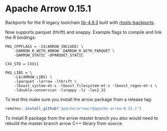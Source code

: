 # Apache Arrow 0.15.1

Backports for the R legacy toolchain [lib-4.9.3](lib-4.9.3) built with [rtools-backports](https://github.com/r-windows/rtools-backports/blob/master/mingw-w64-arrow/PKGBUILD).

Now supports parquet (thrift) and snappy. Example flags to compile and link the R bindings:

```
PKG_CPPFLAGS = -I$(ARROW_INCLUDE) \
	-DARROW_R_WITH_ARROW -DARROW_R_WITH_PARQUET \
	-DARROW_STATIC -DPARQUET_STATIC

CXX_STD = CXX11

PKG_LIBS = \
	-L$(ARROW_LIBS) \
	-lparquet -larrow -lthrift \
	-lboost_system-mt-s -lboost_filesystem-mt-s -lboost_regex-mt-s \
	-ldouble-conversion -lsnappy -lz -lws2_32
```

To test this make sure you install the arrow package from a release tag:

```r
remotes::install_github("apache/arrow/r@apache-arrow-0.15.1")
```

To install R package from the arrow master branch you also would need to rebuild the master branch arrow C++ library from source.
